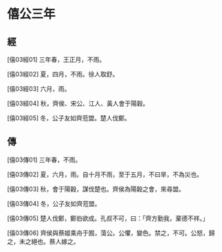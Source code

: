 # 僖公三年

## 經 <a name="05Xi03Jing"></a>

<a name="05Xi03Jing01">[僖03經01]</a> 三年春，王正月，不雨。

<a name="05Xi03Jing02">[僖03經02]</a> 夏，四月，不雨。徐人取舒。

<a name="05Xi03Jing03">[僖03經03]</a> 六月，雨。

<a name="05Xi03Jing04">[僖03經04]</a> 秋，齊侯、宋公、江人、黃人會于陽穀。

<a name="05Xi03Jing05">[僖03經05]</a> 冬，公子友如齊蒞盟。楚人伐鄭。

## 傳 <a name="05Xi03Zhuan"></a>

<a name="05Xi03Zhuan01">[僖03傳01]</a> 三年春，不雨。

<a name="05Xi03Zhuan02">[僖03傳02]</a> 夏，六月，雨。自十月不雨，至于五月，不曰旱，不為災也。

<a name="05Xi03Zhuan03">[僖03傳03]</a> 秋，會于陽穀，謀伐楚也。齊侯為陽穀之會，來尋盟。

<a name="05Xi03Zhuan04">[僖03傳04]</a> 冬，公子友如齊蒞盟。

<a name="05Xi03Zhuan05">[僖03傳05]</a> 楚人伐鄭，鄭伯欲成。孔叔不可，曰：「齊方勤我，棄德不祥。」

<a name="05Xi03Zhuan06">[僖03傳06]</a> 齊侯與蔡姬乘舟于囿，蕩公。公懼，變色。禁之，不可。公怒，歸之，未之絕也。蔡人嫁之。

